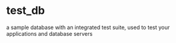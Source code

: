 # test_db
a sample database with an integrated test suite, used to test your applications and database servers
